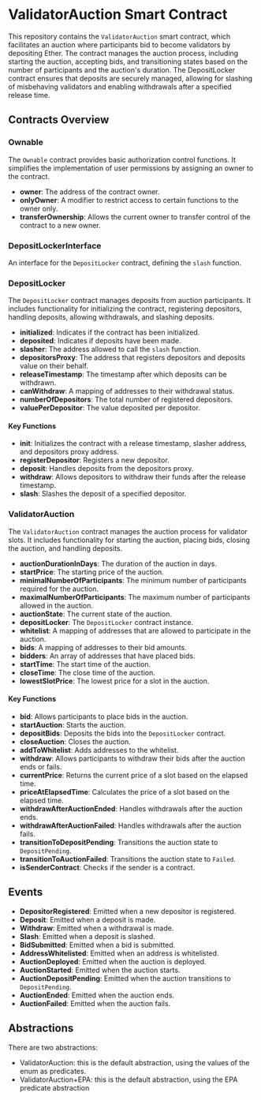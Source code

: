 # ValidatorAuction Smart Contract

This repository contains the `ValidatorAuction` smart contract, which facilitates an auction where participants bid to become validators by depositing Ether. The contract manages the auction process, including starting the auction, accepting bids, and transitioning states based on the number of participants and the auction's duration. The DepositLocker contract ensures that deposits are securely managed, allowing for slashing of misbehaving validators and enabling withdrawals after a specified release time.

## Contracts Overview

### Ownable

The `Ownable` contract provides basic authorization control functions. It simplifies the implementation of user permissions by assigning an owner to the contract.

- **owner**: The address of the contract owner.
- **onlyOwner**: A modifier to restrict access to certain functions to the owner only.
- **transferOwnership**: Allows the current owner to transfer control of the contract to a new owner.

### DepositLockerInterface

An interface for the `DepositLocker` contract, defining the `slash` function.

### DepositLocker

The `DepositLocker` contract manages deposits from auction participants. It includes functionality for initializing the contract, registering depositors, handling deposits, allowing withdrawals, and slashing deposits.

- **initialized**: Indicates if the contract has been initialized.
- **deposited**: Indicates if deposits have been made.
- **slasher**: The address allowed to call the `slash` function.
- **depositorsProxy**: The address that registers depositors and deposits value on their behalf.
- **releaseTimestamp**: The timestamp after which deposits can be withdrawn.
- **canWithdraw**: A mapping of addresses to their withdrawal status.
- **numberOfDepositors**: The total number of registered depositors.
- **valuePerDepositor**: The value deposited per depositor.

#### Key Functions

- **init**: Initializes the contract with a release timestamp, slasher address, and depositors proxy address.
- **registerDepositor**: Registers a new depositor.
- **deposit**: Handles deposits from the depositors proxy.
- **withdraw**: Allows depositors to withdraw their funds after the release timestamp.
- **slash**: Slashes the deposit of a specified depositor.

### ValidatorAuction

The `ValidatorAuction` contract manages the auction process for validator slots. It includes functionality for starting the auction, placing bids, closing the auction, and handling deposits.

- **auctionDurationInDays**: The duration of the auction in days.
- **startPrice**: The starting price of the auction.
- **minimalNumberOfParticipants**: The minimum number of participants required for the auction.
- **maximalNumberOfParticipants**: The maximum number of participants allowed in the auction.
- **auctionState**: The current state of the auction.
- **depositLocker**: The `DepositLocker` contract instance.
- **whitelist**: A mapping of addresses that are allowed to participate in the auction.
- **bids**: A mapping of addresses to their bid amounts.
- **bidders**: An array of addresses that have placed bids.
- **startTime**: The start time of the auction.
- **closeTime**: The close time of the auction.
- **lowestSlotPrice**: The lowest price for a slot in the auction.

#### Key Functions

- **bid**: Allows participants to place bids in the auction.
- **startAuction**: Starts the auction.
- **depositBids**: Deposits the bids into the `DepositLocker` contract.
- **closeAuction**: Closes the auction.
- **addToWhitelist**: Adds addresses to the whitelist.
- **withdraw**: Allows participants to withdraw their bids after the auction ends or fails.
- **currentPrice**: Returns the current price of a slot based on the elapsed time.
- **priceAtElapsedTime**: Calculates the price of a slot based on the elapsed time.
- **withdrawAfterAuctionEnded**: Handles withdrawals after the auction ends.
- **withdrawAfterAuctionFailed**: Handles withdrawals after the auction fails.
- **transitionToDepositPending**: Transitions the auction state to `DepositPending`.
- **transitionToAuctionFailed**: Transitions the auction state to `Failed`.
- **isSenderContract**: Checks if the sender is a contract.

## Events

- **DepositorRegistered**: Emitted when a new depositor is registered.
- **Deposit**: Emitted when a deposit is made.
- **Withdraw**: Emitted when a withdrawal is made.
- **Slash**: Emitted when a deposit is slashed.
- **BidSubmitted**: Emitted when a bid is submitted.
- **AddressWhitelisted**: Emitted when an address is whitelisted.
- **AuctionDeployed**: Emitted when the auction is deployed.
- **AuctionStarted**: Emitted when the auction starts.
- **AuctionDepositPending**: Emitted when the auction transitions to `DepositPending`.
- **AuctionEnded**: Emitted when the auction ends.
- **AuctionFailed**: Emitted when the auction fails.


## Abstractions

There are two abstractions:
 - ValidatorAuction: this is the default abstraction, using the values of the enum as predicates.
 - ValidatorAuction+EPA: this is the default abstraction, using the EPA predicate abstraction